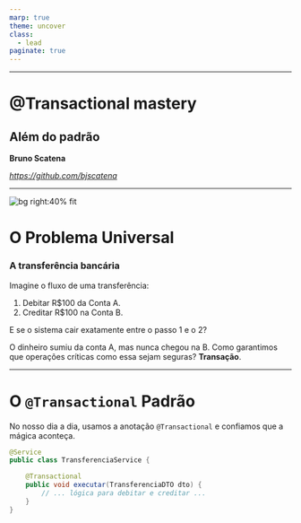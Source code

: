 ```yaml
---
marp: true
theme: uncover
class:
  - lead
paginate: true
---
```

<style>
section {
  padding: 15%;
}

</style>

---

# @Transactional mastery
## Além do padrão

**Bruno Scatena**

*https://github.com/bjscatena*

---

![bg right:40% fit](https://i.imgur.com/g1f52Yq.png)

# O Problema Universal

### A transferência bancária

Imagine o fluxo de uma transferência:
1. Debitar R$100 da Conta A.
2. Creditar R$100 na Conta B.

E se o sistema cair exatamente entre o passo 1 e o 2?

O dinheiro sumiu da conta A, mas nunca chegou na B. Como garantimos que operações críticas como essa sejam seguras? **Transação**.

---

# O `@Transactional` Padrão

No nosso dia a dia, usamos a anotação `@Transactional` e confiamos que a mágica aconteça.

```java
@Service
public class TransferenciaService {

    @Transactional
    public void executar(TransferenciaDTO dto) {
        // ... lógica para debitar e creditar ...
    }
}

